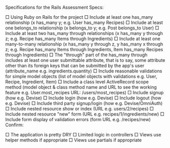 Specifications for the Rails Assessment
Specs:

 □  Using Ruby on Rails for the project
 □  Include at least one has_many relationship (x has_many y; e.g. User has_many Recipes)
 □  Include at least one belongs_to relationship (x belongs_to y; e.g. Post belongs_to User)
 □  Include at least two has_many through relationships (x has_many y through z; e.g. Recipe has_many Items through Ingredients)
 □  Include at least one many-to-many relationship (x has_many y through z, y has_many x through z; e.g. Recipe has_many Items through Ingredients, Item has_many Recipes through Ingredients)
 □  The "through" part of the has_many through includes at least one user submittable attribute, that is to say, some attribute other than its foreign keys that can be submitted by the app's user (attribute_name e.g. ingredients.quantity)
 □  Include reasonable validations for simple model objects (list of model objects with validations e.g. User, Recipe, Ingredient, Item)
 □  Include a class level ActiveRecord scope method (model object & class method name and URL to see the working feature e.g. User.most_recipes URL: /users/most_recipes)
 □  Include signup (how e.g. Devise)
 □  Include login (how e.g. Devise)
 □  Include logout (how e.g. Devise)
 □  Include third party signup/login (how e.g. Devise/OmniAuth)
 □  Include nested resource show or index (URL e.g. users/2/recipes)
 □  Include nested resource "new" form (URL e.g. recipes/1/ingredients/new)
 □  Include form display of validation errors (form URL e.g. /recipes/new)
Confirm:

 □  The application is pretty DRY
 □  Limited logic in controllers
 □  Views use helper methods if appropriate
 □  Views use partials if appropriate
